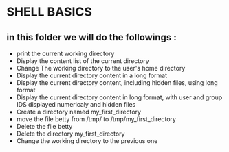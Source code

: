 # SHELL BASICS

## in this folder we will do the followings : <br>

- print the current working directory
- Display the content list of the current directory
- Change The working directory to the user's home directory
- Display the current directory content in a long format
- Display the current directory content, including hidden files, using long format
- Display the current directory content in long format, with user and group IDS displayed numericaly and hidden files
- Create a directory named my_first_directory
- move the file betty from /tmp/ to /tmp/my_first_directory
- Delete the file betty
- Delete the directory my_first_directory
- Change the working directory to the previous one
